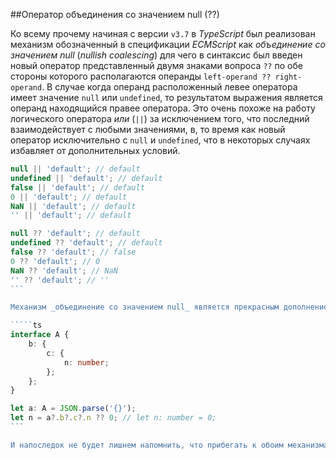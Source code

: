 ##Оператор объединения со значением null (??)

Ко всему прочему начиная с версии `v3.7` в _TypeScript_ был реализован механизм обозначенный в спецификации _ECMScript_ как _объединение со значением null_ (_nullish coalescing_) для чего в синтаксис был введен новый оператор представленный двумя знаками вопроса `??` по обе стороны которого располагаются операнды `left-operand ?? right-operand`. В случае когда операнд расположенный левее оператора имеет значение `null` или `undefined`, то результатом выражения является операнд находящийся правее оператора. Это очень похоже на работу логического оператора _или_ (`||`) за исключением того, что последний взаимодействует с любыми значениями, в, то время как новый оператор исключительно с `null` и `undefined`, что в некоторых случаях избавляет от дополнительных условий.

`````ts
null || 'default'; // default
undefined || 'default'; // default
false || 'default'; // default
0 || 'default'; // default
NaN || 'default'; // default
'' || 'default'; // default

null ?? 'default'; // default
undefined ?? 'default'; // default
false ?? 'default'; // false
0 ?? 'default'; // 0
NaN ?? 'default'; // NaN
'' ?? 'default'; // ''
```

Механизм _объединение со значением null_ является прекрасным дополнением другого такого механизма, как _опциональная последовательность_. В, то время как второй механизм предотвращает исключения при операциях над ссылками имеющими значение `null` или отсутствующими вовсе `undefined`, первый предоставляет возможность задасть значение по умолчанию только при реальном его отсутствии.

`````ts
interface A {
    b: {
        c: {
            n: number;
        };
    };
}

let a: A = JSON.parse('{}');
let n = a?.b?.c?.n ?? 0; // let n: number = 0;
```

И напоследок не будет лишнем напомнить, что прибегать к обоим механизмам стоит только в самых крайних случаях. В других же стоит позаботится о значениях по умолчанию.
